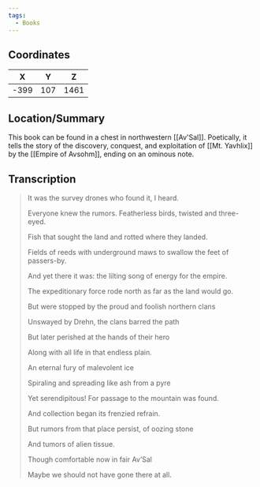 ```yaml
---
tags:
  - Books
---
```


## Coordinates
| **X** | **Y** | **Z** |
| :---: | :---: | :---: |
| -399  |  107  | 1461  |

## Location/Summary
This book can be found in a chest in northwestern [[Av'Sal]]. Poetically, it tells the story of the discovery, conquest, and exploitation of [[Mt. Yavhlix]] by the [[Empire of Avsohm]], ending on an ominous note.

## Transcription
> It was the survey drones who found it, I heard.
>
> Everyone knew the rumors. Featherless birds, twisted and three-eyed.
>
> Fish that sought the land and rotted where they landed.
>
> Fields of reeds with underground maws to swallow the feet of passers-by.
>
> And yet there it was: the lilting song of energy for the empire.
>
> The expeditionary force rode north as far as the land would go.
>
> But were stopped by the proud and foolish northern clans
>
> Unswayed by Drehn, the clans barred the path
>
> But later perished at the hands of their hero
>
> Along with all life in that endless plain.
>
> An eternal fury of malevolent ice
>
> Spiraling and spreading like ash from a pyre
>
> Yet serendipitous! For passage to the mountain was found.
>
> And collection began its frenzied refrain.
>
> But rumors from that place persist, of oozing stone
>
> And tumors of alien tissue.
>
> Though comfortable now in fair Av’Sal
>
> Maybe we should not have gone there at all.

